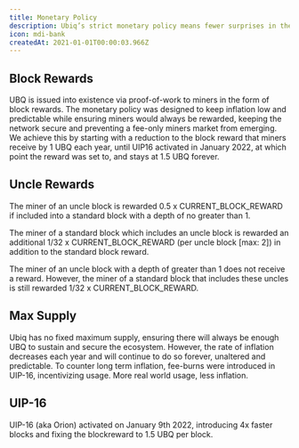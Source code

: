 ```yaml
---
title: Monetary Policy
description: Ubiq’s strict monetary policy means fewer surprises in the future. A predictable inflationary control system with longevity in mind helps strike a balance between simulating scarcity and incentivizing miners to secure the network.
icon: mdi-bank
createdAt: 2021-01-01T00:00:03.966Z
---
```


## Block Rewards

UBQ is issued into existence via proof-of-work to miners in the form of block rewards. The monetary policy was designed to keep inflation low and predictable while ensuring miners would always be rewarded, keeping the network secure and preventing a fee-only miners market from emerging. We achieve this by starting with a reduction to the block reward that miners receive by 1 UBQ each year, until UIP16 activated in January 2022, at which point the reward was set to, and stays at 1.5 UBQ forever.

<inflation-chart></inflation-chart>
<inflation-table></inflation-table>

## Uncle Rewards

The miner of an uncle block is rewarded 0.5 x CURRENT_BLOCK_REWARD if included into a standard block with a depth of no greater than 1.

The miner of a standard block which includes an uncle block is rewarded an additional 1/32 x CURRENT_BLOCK_REWARD (per uncle block [max: 2]) in addition to the standard block reward.

The miner of an uncle block with a depth of greater than 1 does not receive a reward. However, the miner of a standard block that includes these uncles is still rewarded 1/32 x CURRENT_BLOCK_REWARD.

## Max Supply

Ubiq has no fixed maximum supply, ensuring there will always be enough UBQ to sustain and secure the ecosystem. However, the rate of inflation decreases each year and will continue to do so forever, unaltered and predictable. To counter long term inflation, fee-burns were introduced in UIP-16, incentivizing usage. More real world usage, less inflation.

## UIP-16

UIP-16 (aka Orion) activated on January 9th 2022, introducing 4x faster blocks and fixing the blockreward to 1.5 UBQ per block. 
